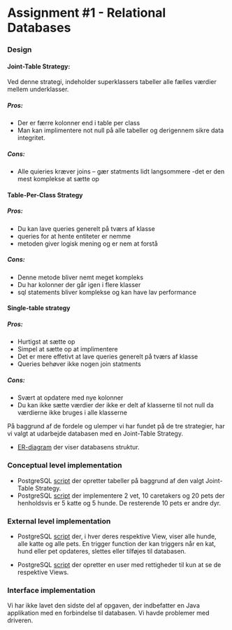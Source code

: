 # Assignment #1 - Relational Databases


### Design

#### Joint-Table Strategy:
Ved denne strategi, indeholder superklassers tabeller alle fælles værdier mellem underklasser.

##### Pros:
- Der er færre kolonner end i table per class
- Man kan implimentere not null på alle tabeller og derigennem sikre data integritet.
##### Cons:
- Alle quieries kræver joins – gær statments lidt langsommere 
-det er den mest komplekse at sætte op

#### Table-Per-Class Strategy 

##### Pros:
- Du kan lave queries generelt på tværs af klasse
- queries for at hente entiteter er nemme 
- metoden giver logisk mening og er nem at forstå 

##### Cons:
- Denne metode bliver nemt meget kompleks
- Du har kolonner der går igen i flere klasser 
- sql statements bliver komplekse og kan have lav performance 

#### Single-table strategy

##### Pros:
- Hurtigst at sætte op
- Simpel at sætte op at implimentere 
- Det er mere effetivt at lave queries generelt på tværs af klasse 
- Queries behøver ikke nogen join statments 

##### Cons:
- Svært at opdatere med nye kolonner 
- Du kan ikke sætte værdier der ikke er delt af klasserne til not null da værdierne ikke bruges i alle klasserne 


På baggrund af de fordele og ulemper vi har fundet på de tre strategier, har vi valgt at udarbejde databasen med en Joint-Table Strategy. 

- [ER-diagram](https://github.com/kongshaug/assignment_1_postgres/blob/master/ER%20diagram.PNG) der viser databasens struktur. 

### Conceptual level implementation

- PostgreSQL [script](https://github.com/kongshaug/assignment_1_postgres/blob/master/Script-1.sql) der opretter tabeller på baggrund af den valgt Joint-Table Strategy.
- PostgreSQL [script](https://github.com/kongshaug/assignment_1_postgres/blob/master/podulatepetstore.sql) der implementere  2 vet, 10 caretakers og 20 pets der henholdsvis er 5 katte og 5 hunde. De resterende 10 pets er andre dyr. 

### External level implementation

- PostgreSQL [script](https://github.com/kongshaug/assignment_1_postgres/blob/master/viewAnimals.sql) der, i hver deres respektive View, viser alle hunde, alle katte og alle pets. En trigger function der kan triggers når en kat, hund eller pet opdateres, slettes eller tilføjes til databasen.  

- PostgreSQL [script](https://github.com/kongshaug/assignment_1_postgres/blob/master/user.sql) der opretter en user med rettigheder til kun at se de respektive Views. 

### Interface implementation
Vi har ikke lavet den sidste del af opgaven, der indbefatter en Java applikation med en forbindelse til databasen. Vi havde problemer med driveren.
